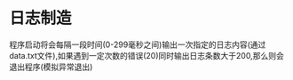 # 日志制造

程序启动将会每隔一段时间(0-299毫秒之间)输出一次指定的日志内容(通过data.txt文件),如果遇到一定次数的错误(20)同时输出日志条数大于200,那么则会退出程序(模拟异常退出)